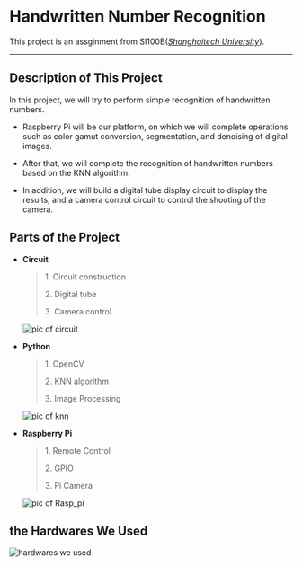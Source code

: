 # Handwritten Number Recognition  

This project is an assginment from SI100B(<u>_Shanghaitech University_</u>).

----------

## Description of This Project

In this project, we will try to perform simple recognition of handwritten numbers.  

* Raspberry Pi will be our platform, on which we will complete operations such as color gamut conversion, segmentation, and denoising of digital images.  

* After that, we will complete the recognition of handwritten numbers based on the KNN algorithm.  

* In addition, we will build a digital tube display circuit to display the results, and a camera control circuit to control the shooting of the camera.

## Parts of the Project

* __Circuit__
    >
    > 1\. Circuit construction  
    >
    > 2\. Digital tube
    >
    > 3\. Camera control

    ![pic of circuit](https://gitee.com/zivmax/pics/raw/github/pic-of-circuit.jpg)

* __Python__
    >
    > 1\. OpenCV  
    >
    > 2\. KNN algorithm  
    >
    > 3\. Image Processing

    ![pic of knn](https://gitee.com/zivmax/pics/raw/github/pic-of-knn.jpg)
* __Raspberry Pi__
    >
    > 1\. Remote Control  
    >
    > 2\. GPIO  
    >
    > 3\. Pi Camera

    ![pic of Rasp_pi](https://gitee.com/zivmax/pics/raw/github/pic-of-Rasp_pi.jpg)

## the Hardwares We Used

![hardwares we used](https://gitee.com/zivmax/pics/raw/github/hardware-we-used.jpg)
